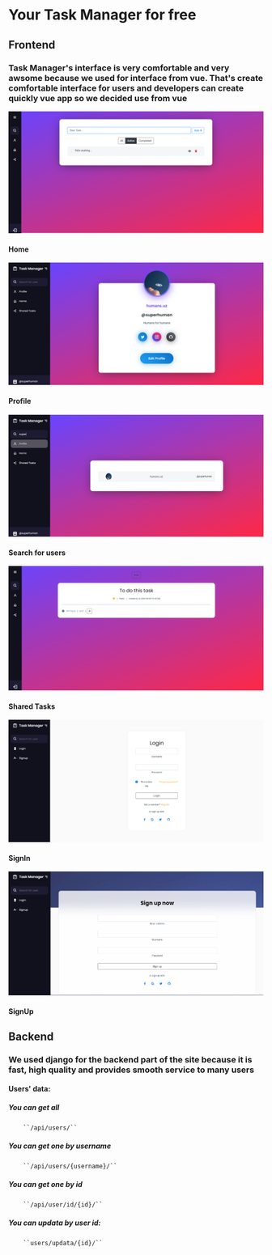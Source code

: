 # Your Task Manager for free

## Frontend
### Task Manager's interface is very comfortable and very awsome because we used for interface from vue. That's create comfortable interface for users and developers can create quickly vue app so we decided use from vue

![home](<static/screenshots/Skrinshot 2023-09-06 184638.png>)
#### Home
![profile](<static/screenshots/Skrinshot 2023-09-06 184727.png>)
#### Profile
![search](<static/screenshots/Skrinshot 2023-09-06 185106.png>)
#### Search for users
![sharedtasks](<static/screenshots/Skrinshot 2023-09-06 185047.png>)
#### Shared Tasks
![login](<static/screenshots/Skrinshot 2023-09-06 185407.png>)
#### SignIn
![signup](<static/screenshots/Skrinshot 2023-09-06 185424.png>)
#### SignUp

## Backend
### We used django for the backend part of the site because it is fast, high quality and provides smooth service to many users

#### Users' data:
##### You can get all
        ``/api/users/``
##### You can get one by username
        ``/api/users/{username}/``
##### You can get one by id
        ``/api/user/id/{id}/``
##### You can updata by user id:
        ``users/updata/{id}/``
